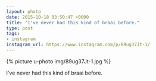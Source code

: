 ```yaml
---
layout: photo
date: 2015-10-18 03:50:47 +0000
title: "I've never had this kind of braai before."
type: post
tags:
- instagram
instagram_url: https://www.instagram.com/p/89ug37Jt-1/
---
```


{% picture u-photo img/89ug37Jt-1.jpg %}

I've never had this kind of braai before.
